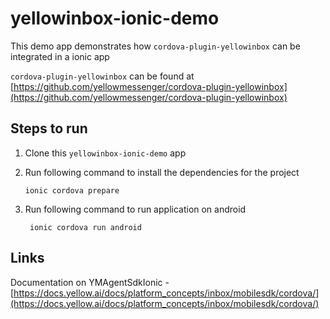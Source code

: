 # yellowinbox-ionic-demo

This demo app demonstrates how `cordova-plugin-yellowinbox` can be integrated in a ionic app

`cordova-plugin-yellowinbox` can be found at [https://github.com/yellowmessenger/cordova-plugin-yellowinbox](https://github.com/yellowmessenger/cordova-plugin-yellowinbox)

## Steps to run

1. Clone this `yellowinbox-ionic-demo` app

2. Run following command to install the dependencies for the project
   ```
   ionic cordova prepare
   ```
3. Run following command to run application on android
   ```
    ionic cordova run android
   ```

## Links

Documentation on YMAgentSdkIonic - [https://docs.yellow.ai/docs/platform_concepts/inbox/mobilesdk/cordova/](https://docs.yellow.ai/docs/platform_concepts/inbox/mobilesdk/cordova/)
